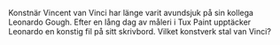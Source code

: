 Konstnär Vincent van Vinci har länge varit avundsjuk på sin kollega Leonardo Gough. Efter en lång dag av måleri i Tux Paint upptäcker Leonardo en konstig fil på sitt skrivbord. Vilket konstverk stal van Vinci?
